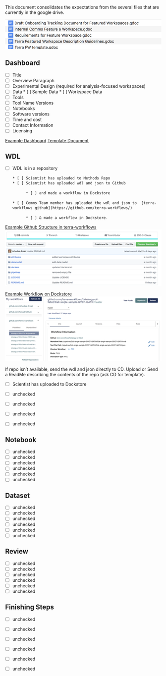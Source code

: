 This document consolidates the expectations from the several files that are currently in the google drive.

![Current documents in the drive](Terra_Documents.png)


## Dashboard

* [ ] Title  
* [ ] Overview Paragraph 
* [ ] Experimental Design (required for analysis-focused workspaces) 
* [ ] Data
      * [ ] Sample Data
      * [ ] Workspace Data
* [ ] Tools
* [ ] Tool Name Versions 
* [ ] Notebooks 
* [ ] Software versions
* [ ] Time and cost
* [ ] Contact Information
* [ ] Licensing

[Example Dashboard](Example_Dashboard.png)
[Template Document](Terra_FW_Template.pdf)

## WDL

* [ ] WDL is in a repository

      * [ ] Scientist has uploaded to Methods Repo
      * [ ] Scientist has uploaded wdl and json to Github 
     
            * [ ] and made a workflow in Dockstore
            
      * [ ] Comms Team member has uploaded the wdl and json to  [terra-workflows github](https://github.com/terra-workflows/)

            * [ ] & made a workflow in Dockstore.
      
[Example Github Structure in terra-workflows](https://github.com/terra-workflows/tetralogy-of-fallot)
![Example Folders to be included in github](Example_github_structure.png)
      
[Example Workflow on Dockstore](https://dockstore.org/my-workflows/github.com/terra-workflows/tetralogy-of-fallot/Call-single-sample-GVCF-GATK)
![Example Worklow on Dockstore](Example_Workflow_Tool.png)
      
            
If repo isn’t available, send the wdl and json directly to CD.
Upload or Send a ReadMe describing the contents of the repo (ask CD for template).

* [ ] Scientist has uploaded to Dockstore
* [ ] unchecked 
* [ ] unchecked 
* [ ] unchecked 
* [ ] unchecked 


## Notebook

* [ ] unchecked 
* [ ] unchecked 
* [ ] unchecked 
* [ ] unchecked 
* [ ] unchecked 
* [ ] unchecked 

## Dataset 

* [ ] unchecked 
* [ ] unchecked 
* [ ] unchecked 
* [ ] unchecked 
* [ ] unchecked 
* [ ] unchecked 

## Review

* [ ] unchecked 
* [ ] unchecked 
* [ ] unchecked 
* [ ] unchecked 
* [ ] unchecked 
* [ ] unchecked 

## Finishing Steps

* [ ] unchecked 
* [ ] unchecked 
* [ ] unchecked 
* [ ] unchecked 
* [ ] unchecked 
* [ ] unchecked 


